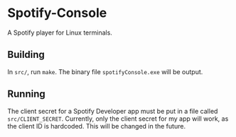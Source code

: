 # Spotify-Console
A Spotify player for Linux terminals.

## Building
In `src/`, run `make`. The binary file `spotifyConsole.exe` will be output.

## Running
The client secret for a Spotify Developer app must be put in a file called `src/CLIENT_SECRET`. Currently, only the client secret for my app will work, as the client ID is hardcoded. This will be changed in the future.

